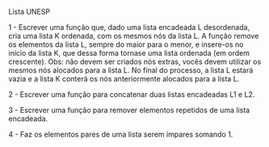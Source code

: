 Lista UNESP

1 - Escrever uma função que, dado uma lista encadeada L desordenada, cria uma lista K ordenada, com os mesmos nós da lista L. 
A função remove os elementos da lista L, sempre do maior para o menor, e insere-os no início da lista K, que dessa forma tornase uma lista ordenada (em ordem crescente). 
Obs: não devem ser criados nós extras, vocês devem utilizar os mesmos nós alocados para a lista L. No final do processo, a lista L estará vazia 
e a lista K conterá os nós anteriormente alocados para a lista L.

2 - Escrever uma função para concatenar duas listas encadeadas L1 e L2.

3 - Escrever uma função para remover elementos repetidos de uma lista encadeada.

4 - Faz os elementos pares de uma lista serem ímpares somando 1.

